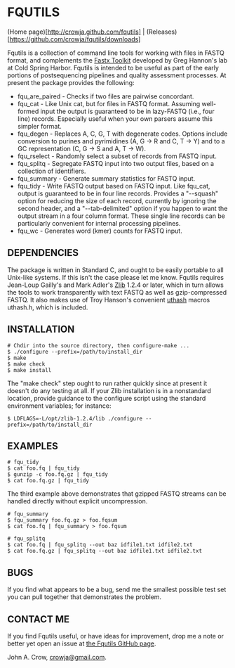 # FQUTILS

(Home page)[http://crowja.github.com/fqutils] | (Releases)[https://github.com/crowja/fqutils/downloads]

Fqutils is a collection of command line tools for working with files in FASTQ format, and
complements the [Fastx Toolkit](http://hannonlab.cshl.edu/fastx_toolkit) developed by
Greg Hannon's lab at Cold Spring Harbor. Fqutils is intended to be useful as part of
the early portions of postsequencing pipelines and quality assessment processes. At present
the package provides the following:

* fqu_are_paired - Checks if two files are pairwise concordant.
* fqu_cat - Like Unix cat, but for files in FASTQ format. Assuming well-formed input the output is guaranteed to be in lazy-FASTQ (i.e., four line) records. Especially useful when your own parsers assume this simpler format.
* fqu_degen - Replaces A, C, G, T with degenerate codes. Options include conversion to purines and pyrimidines (A, G -> R and C, T -> Y) and to a GC representation (C, G -> S and A, T -> W).
* fqu_rselect - Randomly select a subset of records from FASTQ input. 
* fqu_splitq - Segregate FASTQ input into two output files, based on a collection of identifiers.
* fqu_summary - Generate summary statistics for FASTQ input.
* fqu_tidy - Write FASTQ output based on FASTQ input. Like fqu_cat, output is guaranteed to be in four line records. Provides a "--squash" option for reducing the size of each record, currently by ignoring the second header, and a "--tab-delimited" option if you happen to want the output stream in a four column format. These single line records can be particularly convenient for internal processing pipelines.
* fqu_wc - Generates word (kmer) counts for FASTQ input.

## DEPENDENCIES

The package is written in Standard C, and ought to be easily portable to all Unix-like
systems. If this isn't the case please let me know. Fqutils requires Jean-Loup Gailly's and
Mark Adler's [Zlib](http://www.zlib.net/) 1.2.4 or later, which in turn allows the tools to
work transparently with text FASTQ as well as gzip-compressed FASTQ. It also makes use of
Troy Hanson's convenient [uthash](http://uthash.sourceforge.net) macros uthash.h, which is
included.

## INSTALLATION

    # Chdir into the source directory, then configure-make ...
    $ ./configure --prefix=/path/to/install_dir
    $ make
    $ make check
    $ make install

The "make check" step ought to run rather quickly since at present it doesn't do any
testing at all. If your Zlib installation is in a nonstandard location, provide guidance
to the configure script using the standard environment variables; for instance:

    $ LDFLAGS=-L/opt/zlib-1.2.4/lib ./configure --prefix=/path/to/install_dir

## EXAMPLES

    # fqu_tidy
    $ cat foo.fq | fqu_tidy
    $ gunzip -c foo.fq.gz | fqu_tidy
    $ cat foo.fq.gz | fqu_tidy

The third example above demonstrates that gzipped FASTQ streams can be handled directly
without explicit uncompression. 

    # fqu_summary
    $ fqu_summary foo.fq.gz > foo.fqsum
    $ cat foo.fq | fqu_summary > foo.fqsum

    # fqu_splitq
    $ cat foo.fq | fqu_splitq --out baz idfile1.txt idfile2.txt
    $ cat foo.fq.gz | fqu_splitq --out baz idfile1.txt idfile2.txt

## BUGS

If you find what appears to be a bug, send me the smallest possible test set you
can pull together that demonstrates the problem.

## CONTACT ME

If you find Fqutils useful, or have ideas for improvement, drop me a note or better yet open
an issue at [the Fqutils GitHub page](https://github.com/crowja/fqutils).

John A. Crow, <crowja@gmail.com>.

